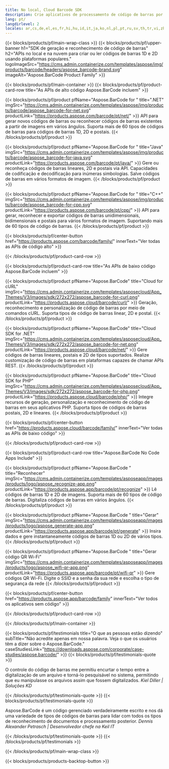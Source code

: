 ```yaml
---
title: No local, Cloud Barcode SDK
description: Crie aplicativos de processamento de código de barras por meio de APIs de alto código ou SDKs baseados em nuvem. Use aplicativos de plataforma cruzada para geração ou reconhecimento de código de barras.
lang: pt/
langdirlevel: 2
locales: ar,cs,de,el,es,fr,hi,hu,id,it,ja,ko,nl,pl,pt,ru,sv,th,tr,vi,zh,zh-hant
---
```


{{< blocks/products/pf/main-wrap-class >}}
{{< blocks/products/pf/upper-banner h1="SDK de geração e reconhecimento de código de barras" h2="APIs no local e na nuvem para criar ou ler códigos de barras 1D e 2D usando plataformas populares." logoImageSrc="https://cms.admin.containerize.com/templates/aspose/img/products/barcode/headers/aspose_barcode-brand.svg" imageAlt="Aspose.BarCode Product Family" >}}

{{< blocks/products/pf/main-container >}}
{{< blocks/products/pf/product-card-row title="As APIs de alto código Aspose.BarCode incluem" >}}

{{< blocks/products/pf/product pfName="Aspose.BarCode for " title=".NET" imgSrc="https://cms.admin.containerize.com/templates/aspose/img/products/barcode/aspose_barcode-for-net.svg" productLink="https://products.aspose.com/barcode/pt/net/" >}}
API para gerar novos códigos de barras ou reconhecer códigos de barras existentes a partir de imagens em vários ângulos. Suporta mais de 60 tipos de códigos de barras para códigos de barras 1D, 2D e postais.
{{< /blocks/products/pf/product >}}

{{< blocks/products/pf/product pfName="Aspose.BarCode for " title="Java" imgSrc="https://cms.admin.containerize.com/templates/aspose/img/products/barcode/aspose_barcode-for-java.svg" productLink="https://products.aspose.com/barcode/pt/java/" >}}
Gere ou reconheça códigos de barras lineares, 2D e postais via API. Capacidades de codificação e decodificação para inúmeras simbologias. Salve códigos de barras em vários formatos de imagem.
{{< /blocks/products/pf/product >}}

{{< blocks/products/pf/product pfName="Aspose.BarCode for " title="C++" imgSrc="https://cms.admin.containerize.com/templates/aspose/img/products/barcode/aspose_barcode-for-cpp.svg" productLink="https://products.aspose.com/barcode/pt/cpp/" >}}
API para gerar, reconhecer e exportar códigos de barras unidimensionais, bidimensionais e postais para vários formatos de imagem. Suportando mais de 60 tipos de código de barras.
{{< /blocks/products/pf/product >}}

{{< blocks/products/pf/center-button href="https://products.aspose.com/barcode/family/" innerText="Ver todas as APIs de código alto" >}}

{{< /blocks/products/pf/product-card-row >}}

{{< blocks/products/pf/product-card-row title="As APIs de baixo código Aspose.BarCode incluem" >}}

{{< blocks/products/pf/product pfName="Aspose.BarCode" title="Cloud for cURL" imgSrc="https://cms.admin.containerize.com/templates/asposecloud/App_Themes/V3/images/sdk/272x272/aspose_barcode-for-curl.png" productLink="https://products.aspose.cloud/barcode/curl/" >}}
Geração, reconhecimento e personalização de código de barras por meio de comandos cURL. Suporta tipos de código de barras linear, 2D e postal.
{{< /blocks/products/pf/product >}}

{{< blocks/products/pf/product pfName="Aspose.BarCode" title="Cloud SDK for .NET" imgSrc="https://cms.admin.containerize.com/templates/asposecloud/App_Themes/V3/images/sdk/272x272/aspose_barcode-for-net.png" productLink="https://products.aspose.cloud/barcode/net/" >}}
Gere códigos de barras lineares, postais e 2D de tipos suportados. Realize customização de código de barras em plataformas capazes de chamar APIs REST.
{{< /blocks/products/pf/product >}}

{{< blocks/products/pf/product pfName="Aspose.BarCode" title="Cloud SDK for PHP" imgSrc="https://cms.admin.containerize.com/templates/asposecloud/App_Themes/V3/images/sdk/272x272/aspose_barcode-for-php.png" productLink="https://products.aspose.cloud/barcode/php/" >}}
Integre recursos de geração, personalização e reconhecimento de código de barras em seus aplicativos PHP. Suporta tipos de códigos de barras postais, 2D e lineares.
{{< /blocks/products/pf/product >}}

{{< blocks/products/pf/center-button href="https://products.aspose.cloud/barcode/family/" innerText="Ver todas as APIs de baixo código" >}}

{{< /blocks/products/pf/product-card-row >}}

{{< blocks/products/pf/product-card-row title="Aspose.BarCode No Code Apps Include" >}}

{{< blocks/products/pf/product pfName="Aspose.BarCode " title="Reconhecer" imgSrc="https://cms.admin.containerize.com/templates/asposeapp/images/products/logo/aspose_recognize-app.png" productLink="https://products.aspose.app/barcode/pt/recognize" >}}
Lê códigos de barras 1D e 2D de imagens. Suporta mais de 60 tipos de código de barras. Digitaliza códigos de barras em vários ângulos.
{{< /blocks/products/pf/product >}}

{{< blocks/products/pf/product pfName="Aspose.BarCode " title="Gerar" imgSrc="https://cms.admin.containerize.com/templates/asposeapp/images/products/logo/aspose_generate-app.png" productLink="https://products.aspose.app/barcode/pt/generate" >}}
Insira dados e gere instantaneamente códigos de barras 1D ou 2D de vários tipos.
{{< /blocks/products/pf/product >}}

{{< blocks/products/pf/product pfName="Aspose.BarCode " title="Gerar código QR Wi-Fi" imgSrc="https://cms.admin.containerize.com/templates/asposeapp/images/products/logo/aspose_wifi-qr-app.png" productLink="https://products.aspose.app/barcode/pt/wifi-qr" >}}
Gere códigos QR Wi-Fi. Digite o SSID e a senha da sua rede e escolha o tipo de segurança da rede
{{< /blocks/products/pf/product >}}

{{< blocks/products/pf/center-button href="https://products.aspose.app/barcode/family" innerText="Ver todos os aplicativos sem código" >}}

{{< /blocks/products/pf/product-card-row >}}

{{< /blocks/products/pf/main-container >}}

<!--peoplesSayingSection-->
{{< blocks/products/pf/testimonials title="O que as pessoas estão dizendo" subTitle="Não acredite apenas em nossa palavra. Veja o que os usuários têm a dizer sobre o Aspose.BarCode." caseStudiesLink="https://downloads.aspose.com/corporate/case-studies/aspose.barcode/" >}}
{{< blocks/products/pf/testimonials-quote >}}
<p class="first">
 O controle do código de barras me permitiu encurtar o tempo entre a digitalização de um arquivo e torná-lo pesquisável no sistema, permitindo que eu manipulasse os arquivos assim que fossem digitalizados. <em>Kiel Diller | Soluções KD</em>
</p>
{{< /blocks/products/pf/testimonials-quote >}}
{{< blocks/products/pf/testimonials-quote >}}
<p class="second">
 Aspose.BarCode é um código gerenciado verdadeiramente escrito e nos dá uma variedade de tipos de códigos de barras para lidar com todos os tipos de reconhecimento de documentos e processamento posterior. <em>Dennis Alexander Petrasch | Desenvolvedor chefe na Keil IT</em>
</p>
{{< /blocks/products/pf/testimonials-quote >}}
{{< /blocks/products/pf/testimonials >}}
<!--peoplesSayingSection End-->

{{< /blocks/products/pf/main-wrap-class >}}

{{< blocks/products/products-backtop-button >}}